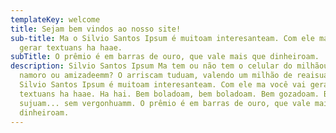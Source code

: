 ```yaml
---
templateKey: welcome
title: Sejam bem vindos ao nosso site!
sub-title: Ma o Silvio Santos Ipsum é muitoam interesanteam. Com ele ma você vai
  gerar textuans ha haae.
subTitle: O prêmio é em barras de ouro, que vale mais que dinheiroam.
description: Silvio Santos Ipsum Ma tem ou não tem o celular do milhãouamm? É
  namoro ou amizadeemm? O arriscam tuduam, valendo um milhão de reaisuam. Ma o
  Silvio Santos Ipsum é muitoam interesanteam. Com ele ma você vai gerar
  textuans ha haae. Ha hai. Bem boladoam, bem boladoam. Bem gozadoam. Boca
  sujuam... sem vergonhuamm. O prêmio é em barras de ouro, que vale mais que
  dinheiroam.
---
```

